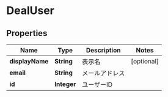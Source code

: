 

# DealUser


## Properties

| Name | Type | Description | Notes |
|------------ | ------------- | ------------- | -------------|
|**displayName** | **String** | 表示名 |  [optional] |
|**email** | **String** | メールアドレス |  |
|**id** | **Integer** | ユーザーID |  |



